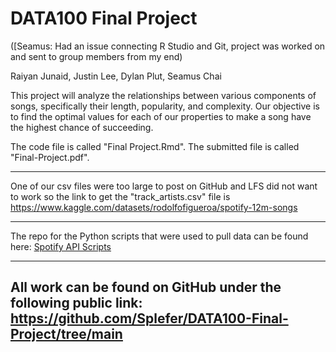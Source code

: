 # DATA100 Final Project

([Seamus: Had an issue connecting R Studio and Git, project was worked on and sent to group members from my end)

Raiyan Junaid, Justin Lee, Dylan Plut, Seamus Chai

This project will analyze the relationships between various components of songs, specifically their length, popularity, and complexity. Our objective is to find the optimal values for each of our properties to make a song have the highest chance of succeeding.

The code file is called "Final Project.Rmd". The submitted file is called "Final-Project.pdf".

------------------------------------------------------------------------

One of our csv files were too large to post on GitHub and LFS did not want to work so the link to get the "track_artists.csv" file is https://www.kaggle.com/datasets/rodolfofigueroa/spotify-12m-songs

------------------------------------------------------------------------

The repo for the Python scripts that were used to pull data can be found here: 
[Spotify API Scripts](https://github.com/Dylan-Plut/SpotifyAPIData/tree/main)

-------------------------------------------------------------------------

## All work can be found on GitHub under the following public link: <https://github.com/Splefer/DATA100-Final-Project/tree/main>

